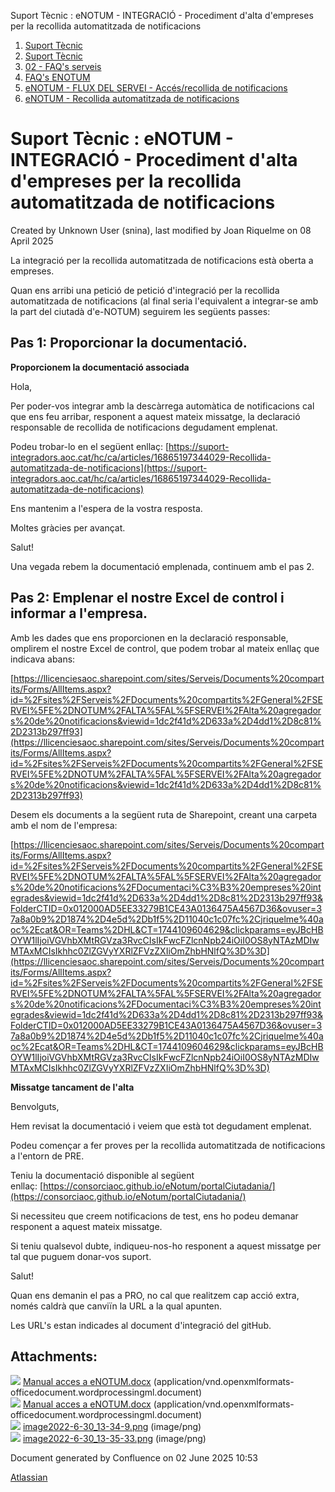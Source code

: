 Suport Tècnic : eNOTUM - INTEGRACIÓ - Procediment d'alta d'empreses per la recollida automatitzada de notificacions  

1.  [Suport Tècnic](index.html)
2.  [Suport Tècnic](13893782.html)
3.  [02 - FAQ's serveis](26313393.html)
4.  [FAQ's ENOTUM](28705561.html)
5.  [eNOTUM - FLUX DEL SERVEI - Accés/recollida de notificacions](28706661.html)
6.  [eNOTUM - Recollida automatitzada de notificacions](eNOTUM---Recollida-automatitzada-de-notificacions_100009192.html)

Suport Tècnic : eNOTUM - INTEGRACIÓ - Procediment d'alta d'empreses per la recollida automatitzada de notificacions
===================================================================================================================

Created by Unknown User (snina), last modified by Joan Riquelme on 08 April 2025

La integració per la recollida automatitzada de notificacions està oberta a empreses.

Quan ens arribi una petició de petició d'integració per la recollida automatitzada de notificacions (al final seria l'equivalent a integrar-se amb la part del ciutadà d'e-NOTUM) seguirem les següents passes:

Pas 1: Proporcionar la documentació.
------------------------------------

  

**Proporcionem la documentació associada**

Hola,

Per poder-vos integrar amb la descàrrega automàtica de notificacions cal que ens feu arribar, responent a aquest mateix missatge, la declaració responsable de recollida de notificacions degudament emplenat.

Podeu trobar-lo en el següent enllaç: [https://suport-integradors.aoc.cat/hc/ca/articles/16865197344029-Recollida-automatitzada-de-notificacions](https://suport-integradors.aoc.cat/hc/ca/articles/16865197344029-Recollida-automatitzada-de-notificacions)

Ens mantenim a l'espera de la vostra resposta.

Moltes gràcies per avançat.

Salut!

  

Una vegada rebem la documentació emplenada, continuem amb el pas 2.

  

Pas 2: Emplenar el nostre Excel de control i informar a l'empresa.
------------------------------------------------------------------

Amb les dades que ens proporcionen en la declaració responsable, omplirem el nostre Excel de control, que podem trobar al mateix enllaç que indicava abans:

[https://llicenciesaoc.sharepoint.com/sites/Serveis/Documents%20compartits/Forms/AllItems.aspx?id=%2Fsites%2FServeis%2FDocuments%20compartits%2FGeneral%2FSERVEI%5FE%2DNOTUM%2FALTA%5FAL%5FSERVEI%2FAlta%20agregadors%20de%20notificacions&viewid=1dc2f41d%2D633a%2D4dd1%2D8c81%2D2313b297ff93](https://llicenciesaoc.sharepoint.com/sites/Serveis/Documents%20compartits/Forms/AllItems.aspx?id=%2Fsites%2FServeis%2FDocuments%20compartits%2FGeneral%2FSERVEI%5FE%2DNOTUM%2FALTA%5FAL%5FSERVEI%2FAlta%20agregadors%20de%20notificacions&viewid=1dc2f41d%2D633a%2D4dd1%2D8c81%2D2313b297ff93)

  

Desem els documents a la següent ruta de Sharepoint, creant una carpeta amb el nom de l'empresa:

[https://llicenciesaoc.sharepoint.com/sites/Serveis/Documents%20compartits/Forms/AllItems.aspx?id=%2Fsites%2FServeis%2FDocuments%20compartits%2FGeneral%2FSERVEI%5FE%2DNOTUM%2FALTA%5FAL%5FSERVEI%2FAlta%20agregadors%20de%20notificacions%2FDocumentaci%C3%B3%20empreses%20integrades&viewid=1dc2f41d%2D633a%2D4dd1%2D8c81%2D2313b297ff93&FolderCTID=0x012000AD5EE33279B1CE43A0136475A4567D36&ovuser=37a8a0b9%2D1874%2D4e5d%2Db1f5%2D11040c1c07fc%2Cjriquelme%40aoc%2Ecat&OR=Teams%2DHL&CT=1744109604629&clickparams=eyJBcHBOYW1lIjoiVGVhbXMtRGVza3RvcCIsIkFwcFZlcnNpb24iOiI0OS8yNTAzMDIwMTAxMCIsIkhhc0ZlZGVyYXRlZFVzZXIiOmZhbHNlfQ%3D%3D](https://llicenciesaoc.sharepoint.com/sites/Serveis/Documents%20compartits/Forms/AllItems.aspx?id=%2Fsites%2FServeis%2FDocuments%20compartits%2FGeneral%2FSERVEI%5FE%2DNOTUM%2FALTA%5FAL%5FSERVEI%2FAlta%20agregadors%20de%20notificacions%2FDocumentaci%C3%B3%20empreses%20integrades&viewid=1dc2f41d%2D633a%2D4dd1%2D8c81%2D2313b297ff93&FolderCTID=0x012000AD5EE33279B1CE43A0136475A4567D36&ovuser=37a8a0b9%2D1874%2D4e5d%2Db1f5%2D11040c1c07fc%2Cjriquelme%40aoc%2Ecat&OR=Teams%2DHL&CT=1744109604629&clickparams=eyJBcHBOYW1lIjoiVGVhbXMtRGVza3RvcCIsIkFwcFZlcnNpb24iOiI0OS8yNTAzMDIwMTAxMCIsIkhhc0ZlZGVyYXRlZFVzZXIiOmZhbHNlfQ%3D%3D)

  

**Missatge tancament de l'alta**

Benvolguts,

Hem revisat la documentació i veiem que està tot degudament emplenat.

Podeu començar a fer proves per la recollida automatitzada de notificacions a l'entorn de PRE.

Teniu la documentació disponible al següent enllaç: [https://consorciaoc.github.io/eNotum/portalCiutadania/](https://consorciaoc.github.io/eNotum/portalCiutadania/)

Si necessiteu que creem notificacions de test, ens ho podeu demanar responent a aquest mateix missatge.

Si teniu qualsevol dubte, indiqueu-nos-ho responent a aquest missatge per tal que puguem donar-vos suport.

Salut!

  

Quan ens demanin el pas a PRO, no cal que realitzem cap acció extra, només caldrà que canviïn la URL a la qual apunten.

Les URL's estan indicades al document d'integració del gitHub.

  

Attachments:
------------

![](images/icons/bullet_blue.gif) [Manual acces a eNOTUM.docx](attachments/24216292/41518123.docx) (application/vnd.openxmlformats-officedocument.wordprocessingml.document)  
![](images/icons/bullet_blue.gif) [Manual acces a eNOTUM.docx](attachments/24216292/36340231.docx) (application/vnd.openxmlformats-officedocument.wordprocessingml.document)  
![](images/icons/bullet_blue.gif) [image2022-6-30\_13-34-9.png](attachments/24216292/64981919.png) (image/png)  
![](images/icons/bullet_blue.gif) [image2022-6-30\_13-35-33.png](attachments/24216292/64981920.png) (image/png)  

Document generated by Confluence on 02 June 2025 10:53

[Atlassian](http://www.atlassian.com/)